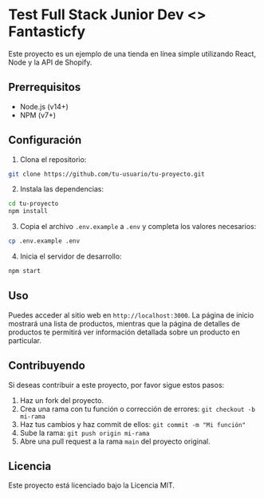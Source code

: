 # Test Full Stack Junior Dev <> Fantasticfy

Este proyecto es un ejemplo de una tienda en línea simple utilizando React, Node y la API de Shopify.

## Prerrequisitos

- Node.js (v14+)
- NPM (v7+)

## Configuración

1. Clona el repositorio:

```sh
git clone https://github.com/tu-usuario/tu-proyecto.git
```

2. Instala las dependencias:

```sh
cd tu-proyecto
npm install
```

3. Copia el archivo `.env.example` a `.env` y completa los valores necesarios:

```sh
cp .env.example .env
```

4. Inicia el servidor de desarrollo:

```sh
npm start
```

## Uso

Puedes acceder al sitio web en `http://localhost:3000`. La página de inicio mostrará una lista de productos, mientras que la página de detalles de productos te permitirá ver información detallada sobre un producto en particular.

## Contribuyendo

Si deseas contribuir a este proyecto, por favor sigue estos pasos:

1. Haz un fork del proyecto.
2. Crea una rama con tu función o corrección de errores: `git checkout -b mi-rama`
3. Haz tus cambios y haz commit de ellos: `git commit -m "Mi función"`
4. Sube la rama: `git push origin mi-rama`
5. Abre una pull request a la rama `main` del proyecto original.

## Licencia

Este proyecto está licenciado bajo la Licencia MIT.

